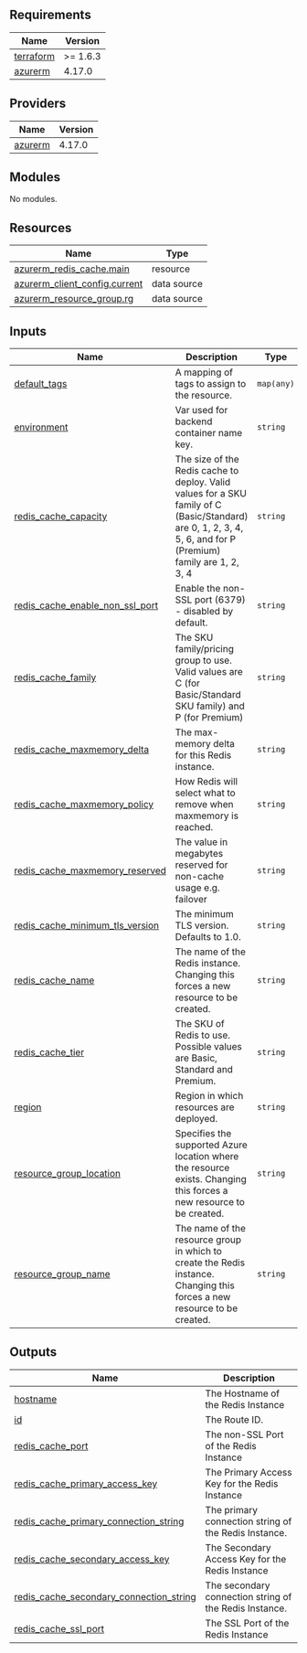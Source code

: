 ## Requirements

| Name | Version |
|------|---------|
| <a name="requirement_terraform"></a> [terraform](#requirement\_terraform) | >= 1.6.3 |
| <a name="requirement_azurerm"></a> [azurerm](#requirement\_azurerm) | 4.17.0 |

## Providers

| Name | Version |
|------|---------|
| <a name="provider_azurerm"></a> [azurerm](#provider\_azurerm) | 4.17.0 |

## Modules

No modules.

## Resources

| Name | Type |
|------|------|
| [azurerm_redis_cache.main](https://registry.terraform.io/providers/hashicorp/azurerm/4.17.0/docs/resources/redis_cache) | resource |
| [azurerm_client_config.current](https://registry.terraform.io/providers/hashicorp/azurerm/4.17.0/docs/data-sources/client_config) | data source |
| [azurerm_resource_group.rg](https://registry.terraform.io/providers/hashicorp/azurerm/4.17.0/docs/data-sources/resource_group) | data source |

## Inputs

| Name | Description | Type | Default | Required |
|------|-------------|------|---------|:--------:|
| <a name="input_default_tags"></a> [default\_tags](#input\_default\_tags) | A mapping of tags to assign to the resource. | `map(any)` | n/a | yes |
| <a name="input_environment"></a> [environment](#input\_environment) | Var used for backend container name key. | `string` | `"dev"` | no |
| <a name="input_redis_cache_capacity"></a> [redis\_cache\_capacity](#input\_redis\_cache\_capacity) | The size of the Redis cache to deploy. Valid values for a SKU family of C (Basic/Standard) are 0, 1, 2, 3, 4, 5, 6, and for P (Premium) family are 1, 2, 3, 4 | `string` | `"2"` | no |
| <a name="input_redis_cache_enable_non_ssl_port"></a> [redis\_cache\_enable\_non\_ssl\_port](#input\_redis\_cache\_enable\_non\_ssl\_port) | Enable the non-SSL port (6379) - disabled by default. | `string` | `"false"` | no |
| <a name="input_redis_cache_family"></a> [redis\_cache\_family](#input\_redis\_cache\_family) | The SKU family/pricing group to use. Valid values are C (for Basic/Standard SKU family) and P (for Premium) | `string` | `"C"` | no |
| <a name="input_redis_cache_maxmemory_delta"></a> [redis\_cache\_maxmemory\_delta](#input\_redis\_cache\_maxmemory\_delta) | The max-memory delta for this Redis instance. | `string` | `"2"` | no |
| <a name="input_redis_cache_maxmemory_policy"></a> [redis\_cache\_maxmemory\_policy](#input\_redis\_cache\_maxmemory\_policy) | How Redis will select what to remove when maxmemory is reached. | `string` | `"allkeys-lru"` | no |
| <a name="input_redis_cache_maxmemory_reserved"></a> [redis\_cache\_maxmemory\_reserved](#input\_redis\_cache\_maxmemory\_reserved) | The value in megabytes reserved for non-cache usage e.g. failover | `string` | `"10"` | no |
| <a name="input_redis_cache_minimum_tls_version"></a> [redis\_cache\_minimum\_tls\_version](#input\_redis\_cache\_minimum\_tls\_version) | The minimum TLS version. Defaults to 1.0. | `string` | `"1.2"` | no |
| <a name="input_redis_cache_name"></a> [redis\_cache\_name](#input\_redis\_cache\_name) | The name of the Redis instance. Changing this forces a new resource to be created. | `string` | n/a | yes |
| <a name="input_redis_cache_tier"></a> [redis\_cache\_tier](#input\_redis\_cache\_tier) | The SKU of Redis to use. Possible values are Basic, Standard and Premium. | `string` | `"Standard"` | no |
| <a name="input_region"></a> [region](#input\_region) | Region in which resources are deployed. | `string` | `"weu"` | no |
| <a name="input_resource_group_location"></a> [resource\_group\_location](#input\_resource\_group\_location) | Specifies the supported Azure location where the resource exists. Changing this forces a new resource to be created. | `string` | `"West Europe"` | no |
| <a name="input_resource_group_name"></a> [resource\_group\_name](#input\_resource\_group\_name) | The name of the resource group in which to create the Redis instance. Changing this forces a new resource to be created. | `string` | n/a | yes |

## Outputs

| Name | Description |
|------|-------------|
| <a name="output_hostname"></a> [hostname](#output\_hostname) | The Hostname of the Redis Instance |
| <a name="output_id"></a> [id](#output\_id) | The Route ID. |
| <a name="output_redis_cache_port"></a> [redis\_cache\_port](#output\_redis\_cache\_port) | The non-SSL Port of the Redis Instance |
| <a name="output_redis_cache_primary_access_key"></a> [redis\_cache\_primary\_access\_key](#output\_redis\_cache\_primary\_access\_key) | The Primary Access Key for the Redis Instance |
| <a name="output_redis_cache_primary_connection_string"></a> [redis\_cache\_primary\_connection\_string](#output\_redis\_cache\_primary\_connection\_string) | The primary connection string of the Redis Instance. |
| <a name="output_redis_cache_secondary_access_key"></a> [redis\_cache\_secondary\_access\_key](#output\_redis\_cache\_secondary\_access\_key) | The Secondary Access Key for the Redis Instance |
| <a name="output_redis_cache_secondary_connection_string"></a> [redis\_cache\_secondary\_connection\_string](#output\_redis\_cache\_secondary\_connection\_string) | The secondary connection string of the Redis Instance. |
| <a name="output_redis_cache_ssl_port"></a> [redis\_cache\_ssl\_port](#output\_redis\_cache\_ssl\_port) | The SSL Port of the Redis Instance |
